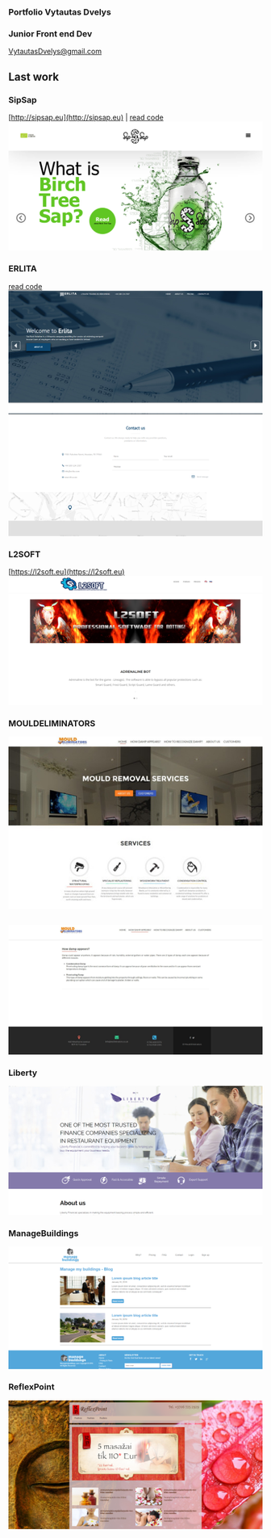 ### Portfolio Vytautas Dvelys
### Junior Front end Dev
[VytautasDvelys@gmail.com](mailto:vytautasdvelys@gmail.com)

##
## Last work

### SipSap
[http://sipsap.eu](http://sipsap.eu) | [read code](sipsap/index.html)
![demo](screenshots/sipsap.png)


### ERLITA
[read code](erlita/index.html)
![demo](screenshots/erlita.png)
![demo](screenshots/erlita-contact.png)

### L2SOFT
[https://l2soft.eu](https://l2soft.eu)
![demo](screenshots/l2soft.png)

### MOULDELIMINATORS
![demo](screenshots/mould-main.jpg)
##
![demo](screenshots/mouldeliminator-page.jpg)

### Liberty
![demo](screenshots/liberty.png)

### ManageBuildings
![demo](screenshots/mb.png)



### ReflexPoint
![demo](screenshots/reflex.png)
